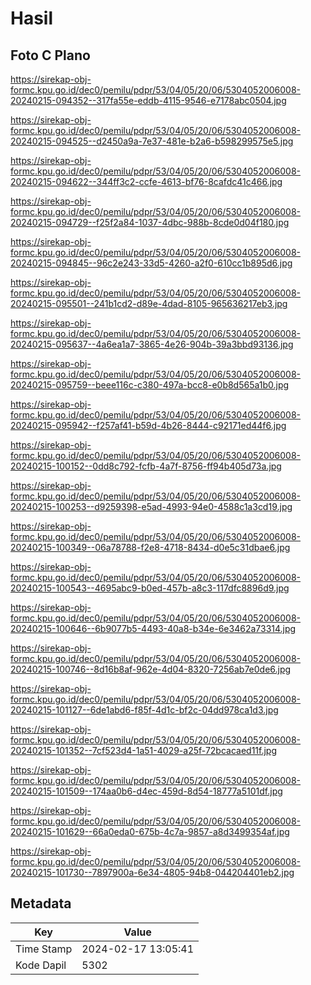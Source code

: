 # Hasil

## Foto C Plano

https://sirekap-obj-formc.kpu.go.id/dec0/pemilu/pdpr/53/04/05/20/06/5304052006008-20240215-094352--317fa55e-eddb-4115-9546-e7178abc0504.jpg

https://sirekap-obj-formc.kpu.go.id/dec0/pemilu/pdpr/53/04/05/20/06/5304052006008-20240215-094525--d2450a9a-7e37-481e-b2a6-b598299575e5.jpg

https://sirekap-obj-formc.kpu.go.id/dec0/pemilu/pdpr/53/04/05/20/06/5304052006008-20240215-094622--344ff3c2-ccfe-4613-bf76-8cafdc41c466.jpg

https://sirekap-obj-formc.kpu.go.id/dec0/pemilu/pdpr/53/04/05/20/06/5304052006008-20240215-094729--f25f2a84-1037-4dbc-988b-8cde0d04f180.jpg

https://sirekap-obj-formc.kpu.go.id/dec0/pemilu/pdpr/53/04/05/20/06/5304052006008-20240215-094845--96c2e243-33d5-4260-a2f0-610cc1b895d6.jpg

https://sirekap-obj-formc.kpu.go.id/dec0/pemilu/pdpr/53/04/05/20/06/5304052006008-20240215-095501--241b1cd2-d89e-4dad-8105-965636217eb3.jpg

https://sirekap-obj-formc.kpu.go.id/dec0/pemilu/pdpr/53/04/05/20/06/5304052006008-20240215-095637--4a6ea1a7-3865-4e26-904b-39a3bbd93136.jpg

https://sirekap-obj-formc.kpu.go.id/dec0/pemilu/pdpr/53/04/05/20/06/5304052006008-20240215-095759--beee116c-c380-497a-bcc8-e0b8d565a1b0.jpg

https://sirekap-obj-formc.kpu.go.id/dec0/pemilu/pdpr/53/04/05/20/06/5304052006008-20240215-095942--f257af41-b59d-4b26-8444-c92171ed44f6.jpg

https://sirekap-obj-formc.kpu.go.id/dec0/pemilu/pdpr/53/04/05/20/06/5304052006008-20240215-100152--0dd8c792-fcfb-4a7f-8756-ff94b405d73a.jpg

https://sirekap-obj-formc.kpu.go.id/dec0/pemilu/pdpr/53/04/05/20/06/5304052006008-20240215-100253--d9259398-e5ad-4993-94e0-4588c1a3cd19.jpg

https://sirekap-obj-formc.kpu.go.id/dec0/pemilu/pdpr/53/04/05/20/06/5304052006008-20240215-100349--06a78788-f2e8-4718-8434-d0e5c31dbae6.jpg

https://sirekap-obj-formc.kpu.go.id/dec0/pemilu/pdpr/53/04/05/20/06/5304052006008-20240215-100543--4695abc9-b0ed-457b-a8c3-117dfc8896d9.jpg

https://sirekap-obj-formc.kpu.go.id/dec0/pemilu/pdpr/53/04/05/20/06/5304052006008-20240215-100646--6b9077b5-4493-40a8-b34e-6e3462a73314.jpg

https://sirekap-obj-formc.kpu.go.id/dec0/pemilu/pdpr/53/04/05/20/06/5304052006008-20240215-100746--8d16b8af-962e-4d04-8320-7256ab7e0de6.jpg

https://sirekap-obj-formc.kpu.go.id/dec0/pemilu/pdpr/53/04/05/20/06/5304052006008-20240215-101127--6de1abd6-f85f-4d1c-bf2c-04dd978ca1d3.jpg

https://sirekap-obj-formc.kpu.go.id/dec0/pemilu/pdpr/53/04/05/20/06/5304052006008-20240215-101352--7cf523d4-1a51-4029-a25f-72bcacaed11f.jpg

https://sirekap-obj-formc.kpu.go.id/dec0/pemilu/pdpr/53/04/05/20/06/5304052006008-20240215-101509--174aa0b6-d4ec-459d-8d54-18777a5101df.jpg

https://sirekap-obj-formc.kpu.go.id/dec0/pemilu/pdpr/53/04/05/20/06/5304052006008-20240215-101629--66a0eda0-675b-4c7a-9857-a8d3499354af.jpg

https://sirekap-obj-formc.kpu.go.id/dec0/pemilu/pdpr/53/04/05/20/06/5304052006008-20240215-101730--7897900a-6e34-4805-94b8-044204401eb2.jpg


## Metadata

| Key        | Value               |
| ---------- | ------------------- |
| Time Stamp | 2024-02-17 13:05:41 |
| Kode Dapil | 5302                |



